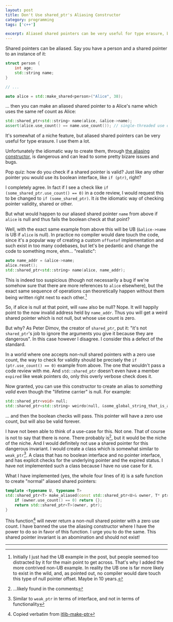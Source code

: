 ```yaml
---
layout: post
title: Don't Use shared_ptr's Aliasing Constructor
category: programming
tags: ['c++']

excerpt: Aliased shared pointers can be very useful for type erasure, but the idiomatic way to create them is dangerous
---
```


Shared pointers can be aliased. Say you have a person and a shared pointer to an instance of it:

```c++
struct person {
    int age;
    std::string name;
}

// ...

auto alice = std::make_shared<person>("Alice", 38);
```

... then you can make an aliased shared pointer to a Alice's name which uses the same ref count as Alice:

```c++
std::shared_ptr<std::string> name(alice, &alice->name);
assert(alice.use_count() == name.use_count()); // single-threaded use only
```

It's somewhat of a niche feature, but aliased shared pointers can be very useful for type erasure. I use them a lot.

Unfortunately the idiomatic way to create them, through [the aliasing constructor](https://en.cppreference.com/w/cpp/memory/shared_ptr/shared_ptr#:~:text=The%20aliasing%20constructor), is dangerous and can lead to some pretty bizare issues and bugs.

Pop quiz: how do you check if a shared pointer is valid? Just like any other pointer you would use its boolean interface, like `if (ptr)`, right?

I completely agree. In fact if I see a check like `if (some_shared_ptr.use_count() == 0)` in a code review, I would request this to be changed to `if (some_shared_ptr)`. It *is* the idiomatic way of checking pointer validity, shared or other.

But what would happen to our aliased shared pointer `name` from above if `alice` is null and thus fails the boolean check at that point?

Well, with the exact same example from above this will be UB (`&alice->name` is UB if `alice` is null). In practice no compiler would dare touch the code, since it's a popular way of creating a custom `offsetof` implementation and such exist in too many codebases, but let's be pedantic and change the code to something more, ehm... "realistic":

```c++
auto name_addr = &alice->name;
alice.reset();
std::shared_ptr<std::string> name(alice, name_addr);
```

This is indeed too suspicious (though not necessarily a bug if we're somehow sure that there are more references to `alice` elsewhere), but the exact same sequence of operations can theoretically happen without them being written right next to each other.[^4]

So, if alice is null at that point, will `name` also be null? Nope. It will happily point to the now invalid address held by `name_addr`. Thus you will get a weird shared pointer which is not null, but whose use count is zero.

But why? As Peter Dimov, the creator of `shared_ptr`, put it: "it's not `shared_ptr`'s job to ignore the arguments you give it because they are dangerous". In this case however I disagree. I consider this a defect of the standard.

In a world where one accepts non-null shared pointers with a zero use count, the way to check for validity should be precisely the `if (ptr.use_count() == 0)` example from above. The one that wouldn't pass a code review with me. And `std::shared_ptr` doesn't even have a member `expired` like weak pointers do, only this overly verbose check does it.

Now granted, you can use this constructor to create an alias to *something valid* even though the "lifetime carrier" is null. For example:

```c++
std::shared_ptr<void> null;
std::shared_ptr<std::string> weirdo(null, &some_global_string_that_is_always_valid);
```

... and then the boolean checks will pass. This pointer will have a zero use count, but will also be valid forever.

I have not been able to think of a use-case for this. Not one. That of course is not to say that there is none. There probably is[^1], but it would be the niche of the niche. And I would definitely not use a shared pointer for this dangerous invariant. I would create a class which is somewhat similar to `weak_ptr`[^2]. A class that has no boolean interface and no pointer interface, and has explicit checks for the underlying pointer and the expired status. I have not implemented such a class because I have no use case for it.

What I have implemented (yes, the whole four lines of it) is a safe function to create "normal" aliased shared pointers:

```c++
template <typename U, typename T>
std::shared_ptr<T> make_aliased(const std::shared_ptr<U>& owner, T* ptr) {
    if (owner.use_count() == 0) return {};
    return std::shared_ptr<T>(owner, ptr);
}
```

This function[^3] will never return a non-null shared pointer with a zero use count. I have banned the use the aliasing constructor where I have the power to do so in favor of this function. I urge you to do the same. This shared pointer invariant is an abomination and should not exist!

___

[^1]: ...likely found in the comments
[^2]: Similar to `weak_ptr` in terms of interface, and not in terms of functionality
[^3]: Copied verbatim from [itlib-make-ptr](https://github.com/iboB/itlib/blob/master/include/itlib/make_ptr.hpp)
[^4]: Initially I just had the UB example in the post, but people seemed too distracted by it for the main point to get across. That's why I added the more contrived non-UB example. In reality the UB one is far more likely to exist in the wild, and, as pointed out, no compiler would dare touch this type of null pointer offset. Maybe in 10 years.
